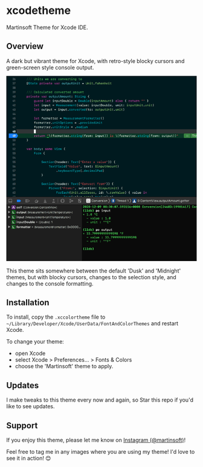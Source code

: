 # xcodetheme
Martinsoft Theme for Xcode IDE.

## Overview

A dark but vibrant theme for Xcode, with retro-style blocky cursors and green-screen style console output.

![Martinsoft Xcode theme example](resources/martinsoft-theme.png)

This theme sits somewhere between the default 'Dusk' and 'Midnight' themes, but with blocky cursors, changes to the selection style, and changes to the console formatting. 

## Installation

To install, copy the `.xccolortheme` file to `~/Library/Developer/Xcode/UserData/FontAndColorThemes` and restart Xcode.

To change your theme:
* open Xcode
* select Xcode > Preferences... > Fonts & Colors 
* choose the 'Martinsoft' theme to apply.


## Updates 

I make tweaks to this theme every now and again, so Star this repo if you'd like to see updates.


## Support

If you enjoy this theme, please let me know on [Instagram (@martinsoft)](https://instagram.com/martinsoft)! 

Feel free to tag me in any images where you are using my theme! I'd love to see it in action! 😊


